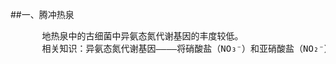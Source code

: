 ##一、腾冲热泉
<pre>
      地热泉中的古细菌中异氨态氮代谢基因的丰度较低。  
      相关知识：异氨态氮代谢基因————将硝酸盐（NO₃⁻）和亚硝酸盐（NO₂⁻）还原成氨（NH₄⁺）的相关基因。这一过程被称为异化还原。

</pre>
